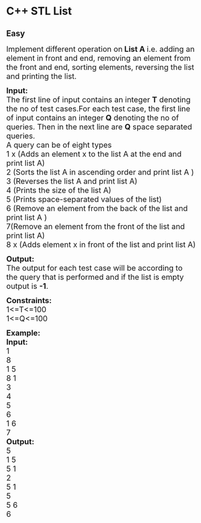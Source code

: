 # C++ STL List
## Easy
<div class="problem-statement">
                <p></p><p><span style="font-size:20px">Implement different operation on<strong> List A </strong>i.e. adding an element in front and end, removing an&nbsp;element&nbsp;from the front and end, sorting elements, reversing the list and printing the list.</span></p>

<p><span style="font-size:20px"><strong>Input:</strong><br>
The first line of input contains an integer <strong>T</strong> denoting the no of test cases.For each&nbsp;test case, the first line of input contains an integer <strong>Q</strong> denoting the no of queries. Then in the next line are <strong>Q</strong>&nbsp;space separated queries.<br>
A query can be of eight types&nbsp;<br>
1&nbsp;x (Adds an element x to the list A&nbsp;at the end and print list A)<br>
2&nbsp;(Sorts the list A in ascending order and print list A )<br>
3 (Reverses the list A and print list A)<br>
4&nbsp;(Prints the size of the list A)<br>
5 (Prints space-separated values of the list)<br>
6 (Remove an element from the back of the list and print list A )<br>
7(Remove an element from the&nbsp;front of the list and print list A)<br>
8 x (Adds&nbsp;element&nbsp;x in front of the list&nbsp;and print list A)</span></p>

<p><span style="font-size:20px"><strong>Output:</strong><br>
The output for each test case will be according to the query that is performed and if the list is empty output is <strong>-1</strong>.&nbsp;</span></p>

<p><span style="font-size:20px"><strong>Constraints:</strong><br>
1&lt;=T&lt;=100<br>
1&lt;=Q&lt;=100</span></p>

<p><span style="font-size:20px"><strong>Example:<br>
Input:</strong><br>
1<br>
8<br>
1 5<br>
8 1<br>
3<br>
4<br>
5<br>
6<br>
1 6<br>
7<br>
<strong>Output:</strong><br>
5<br>
1 5<br>
5 1&nbsp;<br>
2<br>
5 1<br>
5<br>
5 6<br>
6</span></p>
 <p></p>
            </div>